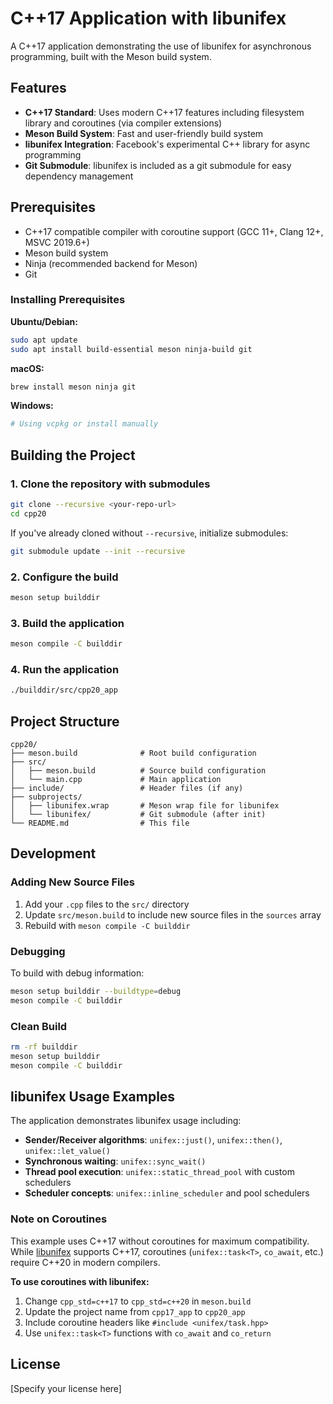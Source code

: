 # C++17 Application with libunifex

A C++17 application demonstrating the use of libunifex for asynchronous programming, built with the Meson build system.

## Features

- **C++17 Standard**: Uses modern C++17 features including filesystem library and coroutines (via compiler extensions)
- **Meson Build System**: Fast and user-friendly build system
- **libunifex Integration**: Facebook's experimental C++ library for async programming
- **Git Submodule**: libunifex is included as a git submodule for easy dependency management

## Prerequisites

- C++17 compatible compiler with coroutine support (GCC 11+, Clang 12+, MSVC 2019.6+)
- Meson build system
- Ninja (recommended backend for Meson)
- Git

### Installing Prerequisites

**Ubuntu/Debian:**
```bash
sudo apt update
sudo apt install build-essential meson ninja-build git
```

**macOS:**
```bash
brew install meson ninja git
```

**Windows:**
```bash
# Using vcpkg or install manually
```

## Building the Project

### 1. Clone the repository with submodules

```bash
git clone --recursive <your-repo-url>
cd cpp20
```

If you've already cloned without `--recursive`, initialize submodules:
```bash
git submodule update --init --recursive
```

### 2. Configure the build

```bash
meson setup builddir
```

### 3. Build the application

```bash
meson compile -C builddir
```

### 4. Run the application

```bash
./builddir/src/cpp20_app
```

## Project Structure

```
cpp20/
├── meson.build              # Root build configuration
├── src/
│   ├── meson.build          # Source build configuration
│   └── main.cpp             # Main application
├── include/                 # Header files (if any)
├── subprojects/
│   ├── libunifex.wrap       # Meson wrap file for libunifex
│   └── libunifex/           # Git submodule (after init)
└── README.md                # This file
```

## Development

### Adding New Source Files

1. Add your `.cpp` files to the `src/` directory
2. Update `src/meson.build` to include new source files in the `sources` array
3. Rebuild with `meson compile -C builddir`

### Debugging

To build with debug information:
```bash
meson setup builddir --buildtype=debug
meson compile -C builddir
```

### Clean Build

```bash
rm -rf builddir
meson setup builddir
meson compile -C builddir
```

## libunifex Usage Examples

The application demonstrates libunifex usage including:
- **Sender/Receiver algorithms**: `unifex::just()`, `unifex::then()`, `unifex::let_value()`
- **Synchronous waiting**: `unifex::sync_wait()`
- **Thread pool execution**: `unifex::static_thread_pool` with custom schedulers
- **Scheduler concepts**: `unifex::inline_scheduler` and pool schedulers

### Note on Coroutines

This example uses C++17 without coroutines for maximum compatibility. While [libunifex](https://github.com/facebookexperimental/libunifex) supports C++17, coroutines (`unifex::task<T>`, `co_await`, etc.) require C++20 in modern compilers.

**To use coroutines with libunifex:**
1. Change `cpp_std=c++17` to `cpp_std=c++20` in `meson.build`
2. Update the project name from `cpp17_app` to `cpp20_app`
3. Include coroutine headers like `#include <unifex/task.hpp>`
4. Use `unifex::task<T>` functions with `co_await` and `co_return`

## License

[Specify your license here]
